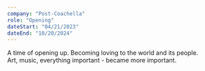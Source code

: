 ```yaml
---
company: "Post-Coachella"
role: "Opening"
dateStart: "04/21/2023"
dateEnd: "10/20/2024"
---
```


A time of opening up. Becoming loving to the world and its people.  
Art, music, everything important - became more important.  
